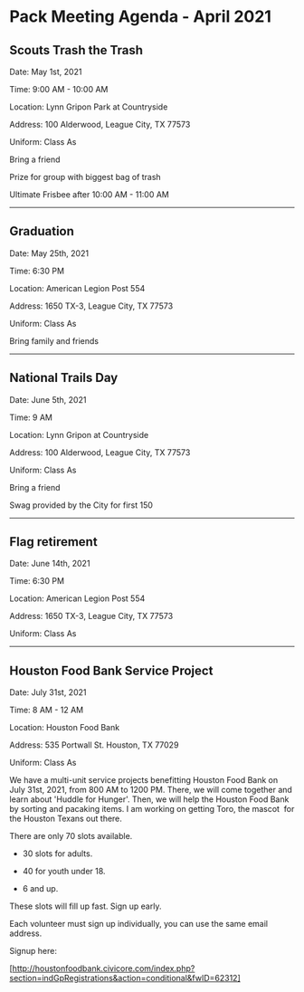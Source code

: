 # Pack Meeting Agenda - April 2021

## **Scouts Trash the Trash**  

Date: May 1st, 2021

Time: 9:00 AM - 10:00 AM

Location: Lynn Gripon Park at Countryside 

Address: 100 Alderwood, League City, TX 77573

Uniform: Class As

Bring a friend 

Prize for group with biggest bag of trash 

Ultimate Frisbee after 10:00 AM - 11:00 AM

---

## **Graduation**

Date: May 25th, 2021

Time: 6:30 PM 

Location: American Legion Post 554

Address: 1650 TX-3, League City, TX 77573

Uniform: Class As

Bring family and friends

---

## **National Trails Day**

Date: June 5th, 2021

Time: 9 AM 

Location: Lynn Gripon at Countryside

Address: 100 Alderwood, League City, TX 77573

Uniform: Class As

Bring a friend

Swag provided by the City for first 150

---

## **Flag retirement**

Date: June 14th, 2021

Time: 6:30 PM 

Location: American Legion Post 554

Address: 1650 TX-3, League City, TX 77573

Uniform: Class As

---

## **Houston Food Bank Service Project**

Date: July 31st, 2021

Time: 8 AM - 12 AM

Location: Houston Food Bank

Address: 535 Portwall St. Houston, TX 77029

Uniform: Class As

We have a multi-unit service projects benefitting Houston Food Bank on July 31st, 2021, from 800 AM to 1200 PM. There, we will come together and learn about 'Huddle for Hunger'. Then, we will help the Houston Food Bank by sorting and pacaking items. I am working on getting Toro, the mascot  for the Houston Texans out there.

There are only 70 slots available.  

- 30 slots for adults.   

- 40 for youth under 18\.  

- 6 and up.

These slots will fill up fast. Sign up early.

Each volunteer must sign up individually, you can use the same email address.

Signup here:

[http://houstonfoodbank.civicore.com/index.php?section=indGpRegistrations&action=conditional&fwID=62312]
